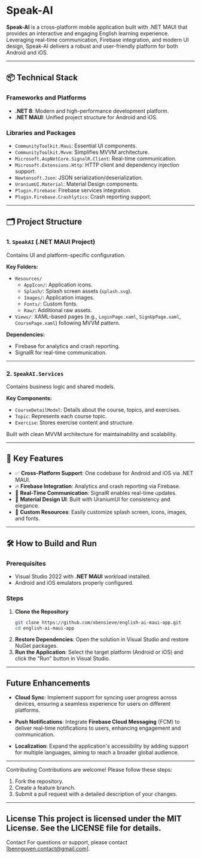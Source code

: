 # Speak-AI

**Speak-AI** is a cross-platform mobile application built with .NET MAUI that provides an interactive and engaging English learning experience. Leveraging real-time communication, Firebase integration, and modern UI design, Speak-AI delivers a robust and user-friendly platform for both Android and iOS.

---

## 📦 Technical Stack

### Frameworks and Platforms
- **.NET 8**: Modern and high-performance development platform.
- **.NET MAUI**: Unified project structure for Android and iOS.

### Libraries and Packages
- `CommunityToolkit.Maui`: Essential UI components.
- `CommunityToolkit.Mvvm`: Simplifies MVVM architecture.
- `Microsoft.AspNetCore.SignalR.Client`: Real-time communication.
- `Microsoft.Extensions.Http`: HTTP client and dependency injection support.
- `Newtonsoft.Json`: JSON serialization/deserialization.
- `UraniumUI.Material`: Material Design components.
- `Plugin.Firebase`: Firebase services integration.
- `Plugin.Firebase.Crashlytics`: Crash reporting support.

---

## 🗂️ Project Structure

### 1. `SpeakAI` (.NET MAUI Project)
Contains UI and platform-specific configuration.

**Key Folders:**
- `Resources/`
  - `AppIcon/`: Application icons.
  - `Splash/`: Splash screen assets (`splash.svg`).
  - `Images/`: Application images.
  - `Fonts/`: Custom fonts.
  - `Raw/`: Additional raw assets.
- `Views/`: XAML-based pages (e.g., `LoginPage.xaml`, `SignUpPage.xaml`, `CoursePage.xaml`) following MVVM pattern.

**Dependencies:**
- Firebase for analytics and crash reporting.
- SignalR for real-time communication.

---

### 2. `SpeakAI.Services`
Contains business logic and shared models.

**Key Components:**
- `CourseDetailModel`: Details about the course, topics, and exercises.
- `Topic`: Represents each course topic.
- `Exercise`: Stores exercise content and structure.

Built with clean MVVM architecture for maintainability and scalability.

---

## 🚀 Key Features

- ✅ **Cross-Platform Support**: One codebase for Android and iOS via .NET MAUI.
- 🔥 **Firebase Integration**: Analytics and crash reporting via Firebase.
- 📡 **Real-Time Communication**: SignalR enables real-time updates.
- 🎨 **Material Design UI**: Built with UraniumUI for consistency and elegance.
- 🧩 **Custom Resources**: Easily customize splash screen, icons, images, and fonts.

---

## 🛠️ How to Build and Run

### Prerequisites
- Visual Studio 2022 with **.NET MAUI** workload installed.
- Android and iOS emulators properly configured.

### Steps
1. **Clone the Repository**
   ```bash
   git clone https://github.com/xbensieve/english-ai-maui-app.git
   cd english-ai-maui-app
2. **Restore Dependencies**:
   Open the solution in Visual Studio and restore NuGet packages.
3. **Run the Application**:
   Select the target platform (Android or iOS) and click the "Run" button in Visual Studio.

---

## Future Enhancements

- **Cloud Sync**: Implement support for syncing user progress across devices, ensuring a seamless experience for users on different platforms.
  
- **Push Notifications**: Integrate **Firebase Cloud Messaging** (FCM) to deliver real-time notifications to users, enhancing engagement and communication.

- **Localization**: Expand the application's accessibility by adding support for multiple languages, aiming to reach a broader global audience.


---

Contributing
Contributions are welcome! Please follow these steps:
1.	Fork the repository.
2.	Create a feature branch.
3.	Submit a pull request with a detailed description of your changes.

---

License
This project is licensed under the MIT License. See the LICENSE file for details.
---
Contact
For questions or support, please contact [bennguyen.contact@gmail.com].
